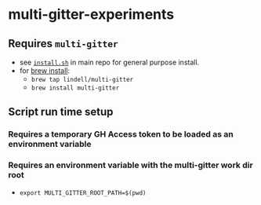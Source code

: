 # multi-gitter-experiments

## Requires `multi-gitter`

* see [`install.sh`](https://github.com/lindell/multi-gitter/blob/master/install.sh) in main repo for general purpose install.
* for [brew install](https://github.com/lindell/homebrew-multi-gitter):
    * `brew tap lindell/multi-gitter`
    * `brew install multi-gitter`

## Script run time setup
### Requires a temporary GH Access token to be loaded as an environment variable

### Requires an environment variable with the multi-gitter work dir root
* `export MULTI_GITTER_ROOT_PATH=$(pwd)`
